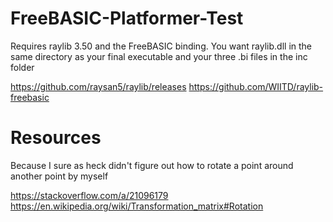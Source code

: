 # FreeBASIC-Platformer-Test

Requires raylib 3.50 and the FreeBASIC binding. You want raylib.dll in the same directory as your final executable and your three .bi files in the inc folder

https://github.com/raysan5/raylib/releases
https://github.com/WIITD/raylib-freebasic

# Resources

Because I sure as heck didn't figure out how to rotate a point around another point by myself

https://stackoverflow.com/a/21096179
https://en.wikipedia.org/wiki/Transformation_matrix#Rotation
